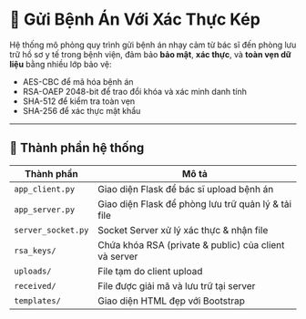 # 🔐 Gửi Bệnh Án Với Xác Thực Kép

Hệ thống mô phỏng quy trình gửi bệnh án nhạy cảm từ bác sĩ đến phòng lưu trữ hồ sơ y tế trong bệnh viện, đảm bảo **bảo mật**, **xác thực**, và **toàn vẹn dữ liệu** bằng nhiều lớp bảo vệ:

- AES-CBC để mã hóa bệnh án
- RSA-OAEP 2048-bit để trao đổi khóa và xác minh danh tính
- SHA-512 để kiểm tra toàn vẹn
- SHA-256 để xác thực mật khẩu

---

## 🧩 Thành phần hệ thống

| Thành phần        | Mô tả |
|------------------|------|
| `app_client.py`  | Giao diện Flask để bác sĩ upload bệnh án |
| `app_server.py`  | Giao diện Flask để phòng lưu trữ quản lý & tải file |
| `server_socket.py` | Socket Server xử lý xác thực & nhận file |
| `rsa_keys/`      | Chứa khóa RSA (private & public) của client và server |
| `uploads/`       | File tạm do client upload |
| `received/`      | File được giải mã và lưu trữ tại server |
| `templates/`     | Giao diện HTML đẹp với Bootstrap |
